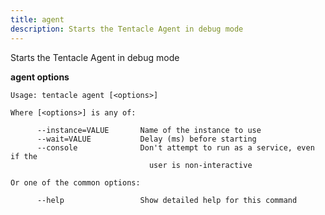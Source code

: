 ```yaml
---
title: agent
description: Starts the Tentacle Agent in debug mode
---
```


Starts the Tentacle Agent in debug mode

**agent options**

```text
Usage: tentacle agent [<options>]

Where [<options>] is any of:

      --instance=VALUE       Name of the instance to use
      --wait=VALUE           Delay (ms) before starting
      --console              Don't attempt to run as a service, even if the
                               user is non-interactive

Or one of the common options:

      --help                 Show detailed help for this command
```

